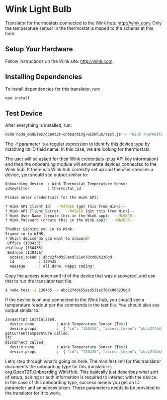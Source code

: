 # Wink Light Bulb

Translator for thermostats connected to the Wink hub: http://wink.com. Only the temperature sensor in the thermostat is maped to the schema
at this time.

## Setup Your Hardware

Follow instructions on the Wink site: http://wink.com 

## Installing Dependencies
To install dependencies for this translator, run:

```bash
npm install
```

## Test Device
After everything is installed, run:

```bash
node node_modules/opent2t-onboarding-winkhub/test.js -n "Wink Thermostat Temperature Sensor" -f "thermostat_id"
```

The -f parameter is a regular expression to identify this device type by matching its ID field name. In this case, we are looking
for thermostats.

The user will be asked for their Wink credentials (plus API key information) and then the onboarding module will enumerate devices
connected to the Wink hub. If there is a Wink hub correctly set up and the user chooses a device, you should see output similar to:

```bash
Onboarding device  : Wink Thermostat Temperature Sensor
idKeyFilter        : thermostat_id

Please enter credentials for the Wink API:

? Wink API Client ID:  --MASKED (get this from Wink)--
? Wink API Client Secret:  --MASKED (get this from Wink)--
? Wink User Name (create this in the Wink app):  --MASKED--
? Wink Password (create this in the Wink app):  --MASKED--

Thanks! Signing you in to Wink.
Signed in to WINK.
? Which device do you want to onboard?
 Office (130433)
>Hallway (130435)
 Bedroom (130436)
  access_token : abcc2f4ds55asd531ec78cc08b236gd
  id           : 130435
  message      : All done. Happy coding!
```

Copy the access token and id of the device that was discovered, and use that to run the translator test file:

```bash
$ node test -i 130435 -a abcc2f4ds55asd531ec78cc08b236gd

```

If the device is on and connected to the Wink hub, you should see a temperature readout per
the commands in the test file. You should also see output similar to:

```bash
Javascript initialized.
  device.name          : Wink Temperature Sensor (Test)
  device.props         :  { "id": "130435", "access_token": "abcc2f4ds55asd531ec78cc08b236gd" }
getCurrentTemperature called.
25C
disconnect called.
  device.name          : Wink Temperature Sensor (Test)
  device.props         :  { "id": "130435", "access_token": "abcc2f4ds55asd531ec78cc08b236gd" }
```

Let's step through what's going on here. The manifest.xml for this translator documents the onboarding type
for this translator is org.OpenT2T.Onboarding.WinkHub. This basically just describes what sort of setup, pairing or
auth information is required to interact with the device. In the case of this onboarding type, success means you get
an ID parameter and an access token. These parameters needs to be provided to the translator for it to work.
